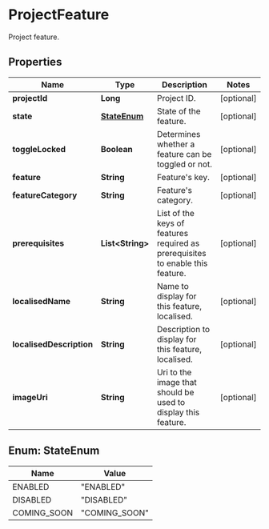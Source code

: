 

# ProjectFeature

Project feature.

## Properties

Name | Type | Description | Notes
------------ | ------------- | ------------- | -------------
**projectId** | **Long** | Project ID. |  [optional]
**state** | [**StateEnum**](#StateEnum) | State of the feature. |  [optional]
**toggleLocked** | **Boolean** | Determines whether a feature can be toggled or not. |  [optional]
**feature** | **String** | Feature&#39;s key. |  [optional]
**featureCategory** | **String** | Feature&#39;s category. |  [optional]
**prerequisites** | **List&lt;String&gt;** | List of the keys of features required as prerequisites to enable this feature. |  [optional]
**localisedName** | **String** | Name to display for this feature, localised. |  [optional]
**localisedDescription** | **String** | Description to display for this feature, localised. |  [optional]
**imageUri** | **String** | Uri to the image that should be used to display this feature. |  [optional]



## Enum: StateEnum

Name | Value
---- | -----
ENABLED | &quot;ENABLED&quot;
DISABLED | &quot;DISABLED&quot;
COMING_SOON | &quot;COMING_SOON&quot;



